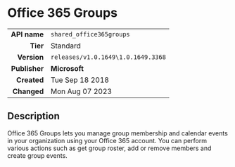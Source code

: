 # Office 365 Groups
| | |
|-:|-|
|**API name**|`shared_office365groups`|
|**Tier**|Standard|
|**Version**|`releases/v1.0.1649\1.0.1649.3368`|
|**Publisher**|**Microsoft**|
|**Created**|Tue Sep 18 2018|
|**Changed**|Mon Aug 07 2023|

## Description
Office 365 Groups lets you manage group membership and calendar events in your organization using your Office 365 account. You can perform various actions such as get group roster, add or remove members and create group events.
